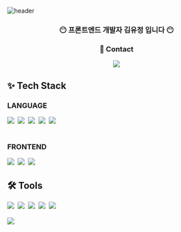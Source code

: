 <!--
**Yu-Jeong55/Yu-Jeong55** is a ✨ _special_ ✨ repository because its `README.md` (this file) appears on your GitHub profile.

Here are some ideas to get you started:

- 🔭 I’m currently working on ...
- 🌱 I’m currently learning ...
- 👯 I’m looking to collaborate on ...
- 🤔 I’m looking for help with ...
- 💬 Ask me about ...
- 📫 How to reach me: ...
- 😄 Pronouns: ...
- ⚡ Fun fact: ...
-->

![header](https://capsule-render.vercel.app/api?type=waving&color=ACD793&height=250&section=header&text=Welcome&fontSize=80&fontColor=cdcdcd&fontAlignY=40&desc=Yu-jeong's%20Github&descAlignY=58&descAlign=62&animation=fadeIn)

<h3 align='center'>😶 프론트엔드 개발자 김유정 입니다 😶</h3>
<div align='center'>
<h3>🎯 Contact </h3>
<img src="https://img.shields.io/badge/kimyujung55@naver.com-ACD793?style=for-the-badge&logo=naver&logoColor=black">
</div>

<h2>✨ Tech Stack</h2>
<h3>LANGUAGE</h3>
<div>
    <img src="https://img.shields.io/badge/javascript-F7DF1E?style=for-the-badge&logo=javascript&logoColor=black">&nbsp
  <img src="https://img.shields.io/badge/typescript-%23007ACC.svg?style=for-the-badge&logo=typescript&logoColor=white">&nbsp
    <img src="https://img.shields.io/badge/python-3776AB?style=for-the-badge&logo=python&logoColor=white">&nbsp
  <img src="https://img.shields.io/badge/html5-E34F26?style=for-the-badge&logo=html5&logoColor=white">&nbsp
  <img src="https://img.shields.io/badge/css3-1572B6.svg?style=for-the-badge&logo=css3&logoColor=white" />
</div>
<br />

<h3>FRONTEND</h3>
<div>
  <img src="https://img.shields.io/badge/react-61DAFB?style=for-the-badge&logo=react&logoColor=black">&nbsp
  <img src="https://img.shields.io/badge/react_native-%2320232a.svg?style=for-the-badge&logo=react&logoColor=%2361DAFB">&nbsp
  <img src="https://img.shields.io/badge/styledcomponents-DB7093?style=for-the-badge&logo=styledcomponents&logoColor=white">&nbsp
</div>

<h2>🛠 Tools</h2>
<div>
  <img src="https://img.shields.io/badge/git-F05033.svg?style=for-the-badge&logo=git&logoColor=white" />&nbsp
  <img src="https://img.shields.io/badge/jira-%230A0FFF.svg?style=for-the-badge&logo=jira&logoColor=white" />&nbsp
  <img src="https://img.shields.io/badge/Notion-F3F3F3.svg?style=for-the-badge&logo=notion&logoColor=black" />&nbsp
  <img src="https://img.shields.io/badge/gitlab-FC6D26?style=for-the-badge&logo=gitlab&logoColor=#FC6D26">&nbsp
   <img src="https://img.shields.io/badge/figma-%23F24E1E.svg?style=for-the-badge&logo=figma&logoColor=white">

</div>
<br/>

<div>
  <img src="https://img.shields.io/badge/VSCode-2C2C32.svg?style=for-the-badge&logo=visual-studio-code&logoColor=22ABF3" />
</div>


